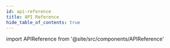 ```yaml
---
id: api-reference
title: API Reference
hide_table_of_contents: true
---
```


import APIReference from '@site/src/components/APIReference'

<APIReference url="/picpay-docs-digital-payments/swagger/ecommerce.json" />